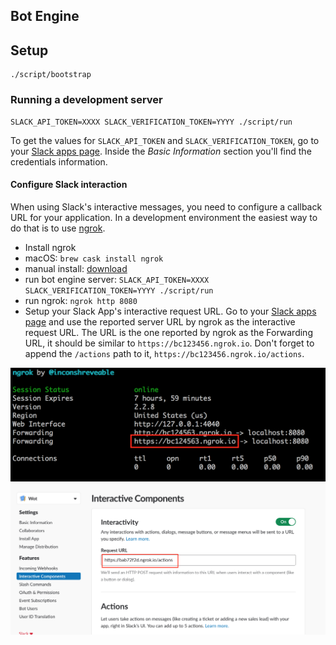 Bot Engine
----------

## Setup

```
./script/bootstrap
```

### Running a development server

```
SLACK_API_TOKEN=XXXX SLACK_VERIFICATION_TOKEN=YYYY ./script/run
```

To get the values for `SLACK_API_TOKEN` and `SLACK_VERIFICATION_TOKEN`, go to your [Slack apps page](https://api.slack.com/apps). Inside the *Basic Information* section you'll find the credentials information.

#### Configure Slack interaction

When using Slack's interactive messages, you need to configure a callback URL for your application. In a development environment the easiest way to do that is to use [ngrok](https://ngrok.com/).

 * Install ngrok
  * macOS: `brew cask install ngrok`
  * manual install: [download](https://ngrok.com/download)
 * run bot engine server: `SLACK_API_TOKEN=XXXX SLACK_VERIFICATION_TOKEN=YYYY ./script/run`
 * run ngrok: `ngrok http 8080`
 * Setup your Slack App's interactive request URL. Go to your [Slack apps page](https://api.slack.com/apps) and use the reported server URL by ngrok as the interactive request URL. The URL is the one reported by ngrok as the Forwarding URL, it should be similar to `https://bc123456.ngrok.io`. Don't forget to append the `/actions` path to it, `https://bc123456.ngrok.io/actions`.

 ![ngrok](./docs/resources/ngrok.png)
 ![slack interactive request url page](./docs/resources/slack-interactive-request-url.png)
